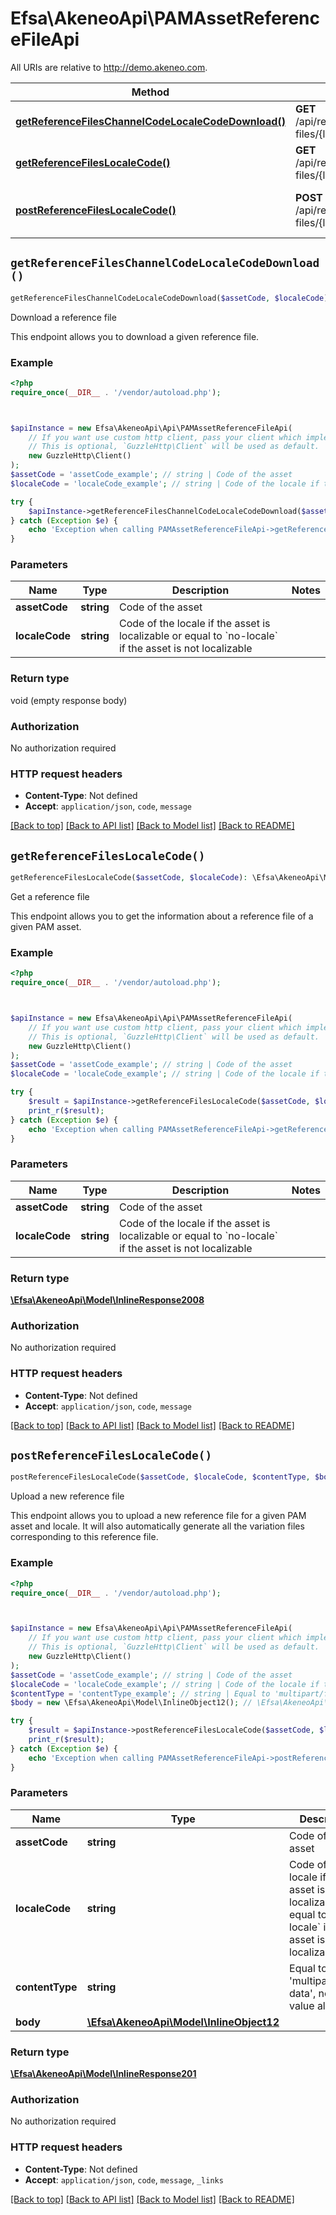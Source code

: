 # Efsa\AkeneoApi\PAMAssetReferenceFileApi

All URIs are relative to http://demo.akeneo.com.

Method | HTTP request | Description
------------- | ------------- | -------------
[**getReferenceFilesChannelCodeLocaleCodeDownload()**](PAMAssetReferenceFileApi.md#getReferenceFilesChannelCodeLocaleCodeDownload) | **GET** /api/rest/v1/assets/{asset_code}/reference-files/{locale_code}/download | Download a reference file
[**getReferenceFilesLocaleCode()**](PAMAssetReferenceFileApi.md#getReferenceFilesLocaleCode) | **GET** /api/rest/v1/assets/{asset_code}/reference-files/{locale_code} | Get a reference file
[**postReferenceFilesLocaleCode()**](PAMAssetReferenceFileApi.md#postReferenceFilesLocaleCode) | **POST** /api/rest/v1/assets/{asset_code}/reference-files/{locale_code} | Upload a new reference file


## `getReferenceFilesChannelCodeLocaleCodeDownload()`

```php
getReferenceFilesChannelCodeLocaleCodeDownload($assetCode, $localeCode)
```

Download a reference file

This endpoint allows you to download a given reference file.

### Example

```php
<?php
require_once(__DIR__ . '/vendor/autoload.php');



$apiInstance = new Efsa\AkeneoApi\Api\PAMAssetReferenceFileApi(
    // If you want use custom http client, pass your client which implements `GuzzleHttp\ClientInterface`.
    // This is optional, `GuzzleHttp\Client` will be used as default.
    new GuzzleHttp\Client()
);
$assetCode = 'assetCode_example'; // string | Code of the asset
$localeCode = 'localeCode_example'; // string | Code of the locale if the asset is localizable or equal to `no-locale` if the asset is not localizable

try {
    $apiInstance->getReferenceFilesChannelCodeLocaleCodeDownload($assetCode, $localeCode);
} catch (Exception $e) {
    echo 'Exception when calling PAMAssetReferenceFileApi->getReferenceFilesChannelCodeLocaleCodeDownload: ', $e->getMessage(), PHP_EOL;
}
```

### Parameters

Name | Type | Description  | Notes
------------- | ------------- | ------------- | -------------
 **assetCode** | **string**| Code of the asset |
 **localeCode** | **string**| Code of the locale if the asset is localizable or equal to &#x60;no-locale&#x60; if the asset is not localizable |

### Return type

void (empty response body)

### Authorization

No authorization required

### HTTP request headers

- **Content-Type**: Not defined
- **Accept**: `application/json`, `code`, `message`

[[Back to top]](#) [[Back to API list]](../../README.md#endpoints)
[[Back to Model list]](../../README.md#models)
[[Back to README]](../../README.md)

## `getReferenceFilesLocaleCode()`

```php
getReferenceFilesLocaleCode($assetCode, $localeCode): \Efsa\AkeneoApi\Model\InlineResponse2008
```

Get a reference file

This endpoint allows you to get the information about a reference file of a given PAM asset.

### Example

```php
<?php
require_once(__DIR__ . '/vendor/autoload.php');



$apiInstance = new Efsa\AkeneoApi\Api\PAMAssetReferenceFileApi(
    // If you want use custom http client, pass your client which implements `GuzzleHttp\ClientInterface`.
    // This is optional, `GuzzleHttp\Client` will be used as default.
    new GuzzleHttp\Client()
);
$assetCode = 'assetCode_example'; // string | Code of the asset
$localeCode = 'localeCode_example'; // string | Code of the locale if the asset is localizable or equal to `no-locale` if the asset is not localizable

try {
    $result = $apiInstance->getReferenceFilesLocaleCode($assetCode, $localeCode);
    print_r($result);
} catch (Exception $e) {
    echo 'Exception when calling PAMAssetReferenceFileApi->getReferenceFilesLocaleCode: ', $e->getMessage(), PHP_EOL;
}
```

### Parameters

Name | Type | Description  | Notes
------------- | ------------- | ------------- | -------------
 **assetCode** | **string**| Code of the asset |
 **localeCode** | **string**| Code of the locale if the asset is localizable or equal to &#x60;no-locale&#x60; if the asset is not localizable |

### Return type

[**\Efsa\AkeneoApi\Model\InlineResponse2008**](../Model/InlineResponse2008.md)

### Authorization

No authorization required

### HTTP request headers

- **Content-Type**: Not defined
- **Accept**: `application/json`, `code`, `message`

[[Back to top]](#) [[Back to API list]](../../README.md#endpoints)
[[Back to Model list]](../../README.md#models)
[[Back to README]](../../README.md)

## `postReferenceFilesLocaleCode()`

```php
postReferenceFilesLocaleCode($assetCode, $localeCode, $contentType, $body): \Efsa\AkeneoApi\Model\InlineResponse201
```

Upload a new reference file

This endpoint allows you to upload a new reference file for a given PAM asset and locale. It will also automatically generate all the variation files corresponding to this reference file.

### Example

```php
<?php
require_once(__DIR__ . '/vendor/autoload.php');



$apiInstance = new Efsa\AkeneoApi\Api\PAMAssetReferenceFileApi(
    // If you want use custom http client, pass your client which implements `GuzzleHttp\ClientInterface`.
    // This is optional, `GuzzleHttp\Client` will be used as default.
    new GuzzleHttp\Client()
);
$assetCode = 'assetCode_example'; // string | Code of the asset
$localeCode = 'localeCode_example'; // string | Code of the locale if the asset is localizable or equal to `no-locale` if the asset is not localizable
$contentType = 'contentType_example'; // string | Equal to 'multipart/form-data', no other value allowed
$body = new \Efsa\AkeneoApi\Model\InlineObject12(); // \Efsa\AkeneoApi\Model\InlineObject12

try {
    $result = $apiInstance->postReferenceFilesLocaleCode($assetCode, $localeCode, $contentType, $body);
    print_r($result);
} catch (Exception $e) {
    echo 'Exception when calling PAMAssetReferenceFileApi->postReferenceFilesLocaleCode: ', $e->getMessage(), PHP_EOL;
}
```

### Parameters

Name | Type | Description  | Notes
------------- | ------------- | ------------- | -------------
 **assetCode** | **string**| Code of the asset |
 **localeCode** | **string**| Code of the locale if the asset is localizable or equal to &#x60;no-locale&#x60; if the asset is not localizable |
 **contentType** | **string**| Equal to &#39;multipart/form-data&#39;, no other value allowed |
 **body** | [**\Efsa\AkeneoApi\Model\InlineObject12**](../Model/InlineObject12.md)|  | [optional]

### Return type

[**\Efsa\AkeneoApi\Model\InlineResponse201**](../Model/InlineResponse201.md)

### Authorization

No authorization required

### HTTP request headers

- **Content-Type**: Not defined
- **Accept**: `application/json`, `code`, `message`, `_links`

[[Back to top]](#) [[Back to API list]](../../README.md#endpoints)
[[Back to Model list]](../../README.md#models)
[[Back to README]](../../README.md)

